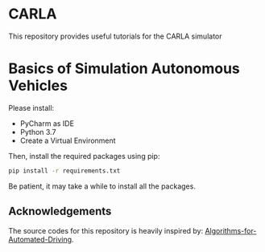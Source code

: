 # CARLA
This repository provides useful tutorials for the CARLA simulator

# Basics of Simulation Autonomous Vehicles

Please install:
- PyCharm as IDE
- Python 3.7
- Create a Virtual Environment

Then, install the required packages using pip:
```bash
pip install -r requirements.txt
```
Be patient, it may take a while to install all the packages.

## Acknowledgements
The source codes for this repository is heavily inspired by: 
[Algorithms-for-Automated-Driving](https://github.com/thomasfermi/Algorithms-for-Automated-Driving).